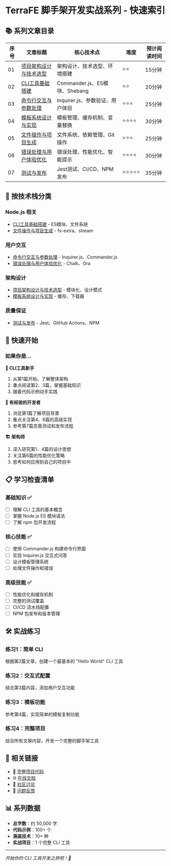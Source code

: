 # TerraFE 脚手架开发实战系列 - 快速索引

## 📚 系列文章目录

| 序号 | 文章标题 | 核心技术点 | 难度 | 预计阅读时间 |
|------|----------|------------|------|--------------|
| 01 | [项目架构设计与技术选型](./01-项目架构设计与技术选型.md) | 架构设计、技术选型、环境搭建 | ⭐⭐ | 15分钟 |
| 02 | [CLI工具基础搭建](./02-CLI工具基础搭建.md) | Commander.js、ES模块、Shebang | ⭐⭐ | 20分钟 |
| 03 | [命令行交互与参数处理](./03-命令行交互与参数处理.md) | Inquirer.js、参数验证、用户体验 | ⭐⭐⭐ | 25分钟 |
| 04 | [模板系统设计与实现](./04-模板系统设计与实现.md) | 模板管理、缓存机制、变量替换 | ⭐⭐⭐⭐ | 30分钟 |
| 05 | [文件操作与项目生成](./05-文件操作与项目生成.md) | 文件系统、依赖管理、Git操作 | ⭐⭐⭐ | 25分钟 |
| 06 | [错误处理与用户体验优化](./06-错误处理与用户体验优化.md) | 错误处理、性能优化、智能提示 | ⭐⭐⭐⭐ | 30分钟 |
| 07 | [测试与发布](./07-测试与发布.md) | Jest测试、CI/CD、NPM发布 | ⭐⭐⭐⭐⭐ | 35分钟 |

## 🎯 按技术栈分类

### Node.js 相关
- [CLI工具基础搭建](./02-CLI工具基础搭建.md) - ES模块、文件系统
- [文件操作与项目生成](./05-文件操作与项目生成.md) - fs-extra、stream

### 用户交互
- [命令行交互与参数处理](./03-命令行交互与参数处理.md) - Inquirer.js、Commander.js
- [错误处理与用户体验优化](./06-错误处理与用户体验优化.md) - Chalk、Ora

### 架构设计
- [项目架构设计与技术选型](./01-项目架构设计与技术选型.md) - 模块化、设计模式
- [模板系统设计与实现](./04-模板系统设计与实现.md) - 缓存、下载器

### 质量保证
- [测试与发布](./07-测试与发布.md) - Jest、GitHub Actions、NPM

## 🚀 快速开始

### 如果你是...

**🔰 CLI工具新手**
1. 从第1篇开始，了解整体架构
2. 重点阅读第2、3篇，掌握基础知识
3. 跟着代码示例动手实践

**💼 有经验的开发者**
1. 浏览第1篇了解项目背景
2. 重点关注第4、6篇的高级实现
3. 参考第7篇完善测试和发布流程

**🏗️ 架构师**
1. 深入研究第1、4篇的设计思想
2. 关注第6篇的性能优化策略
3. 思考如何应用到自己的项目中

## 📋 学习检查清单

### 基础知识 ✅
- [ ] 理解 CLI 工具的基本概念
- [ ] 掌握 Node.js ES 模块语法
- [ ] 了解 npm 包开发流程

### 核心技能 ✅
- [ ] 使用 Commander.js 构建命令行界面
- [ ] 实现 Inquirer.js 交互式问答
- [ ] 设计模板管理系统
- [ ] 处理文件操作和错误

### 高级技能 ✅
- [ ] 性能优化和缓存机制
- [ ] 完整的测试覆盖
- [ ] CI/CD 流水线配置
- [ ] NPM 包发布和版本管理

## 🛠️ 实战练习

### 练习1：简单 CLI
根据第2篇文章，创建一个最基本的 "Hello World" CLI 工具

### 练习2：交互式配置
结合第3篇内容，添加用户交互功能

### 练习3：模板功能
参考第4篇，实现简单的模板复制功能

### 练习4：完整项目
综合所有文章内容，开发一个完整的脚手架工具

## 🔗 相关链接

- 📖 [完整项目代码](https://github.com/terrafe/cli)
- 🌐 [在线文档](https://docs.terrafe.dev)
- 💬 [社区讨论](https://github.com/terrafe/cli/discussions)
- 🐛 [问题反馈](https://github.com/terrafe/cli/issues)

## 📊 系列数据

- **总字数**：约 50,000 字
- **代码示例**：100+ 个
- **涵盖技术**：10+ 种
- **实战项目**：1 个完整 CLI 工具

---

*开始你的 CLI 工具开发之旅吧！🚀* 